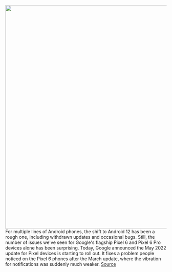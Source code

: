<img src='https://cdn.vox-cdn.com/thumbor/_WTDQPAX0ZsM7Zpl_pAXA75ROKk=/0x0:2040x1360/1200x800/filters:focal(857x517:1183x843)/cdn.vox-cdn.com/uploads/chorus_image/image/70823625/bfarsace_211014_4802_0095.0.jpg' width='700px' /><br/>
For multiple lines of Android phones, the shift to Android 12 has been a rough one, including withdrawn updates and occasional bugs. Still, the number of issues we've seen for Google's flagship Pixel 6 and Pixel 6 Pro devices alone has been surprising. Today, Google announced the May 2022 update for Pixel devices is starting to roll out. It fixes a problem people noticed on the Pixel 6 phones after the March update, where the vibration for notifications was suddenly much weaker.
<a href='https://www.theverge.com/2022/5/2/23053174/google-pixel-6-pro-may-update-haptic-vibration-notification-fix'> Source <a/>